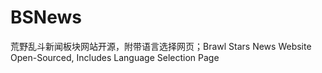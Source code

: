 # BSNews
荒野乱斗新闻板块网站开源，附带语言选择网页；Brawl Stars News Website Open-Sourced, Includes Language Selection Page
